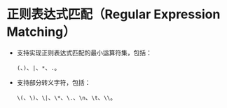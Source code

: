 # 正则表达式匹配（Regular Expression Matching）

- 支持实现正则表达式匹配的最小运算符集，包括：

  `(`、`)`、`|`、`*`、`.`。

- 支持部分转义字符，包括：

  `\(`、`\)`、`\|`、`\*`、`\.`、`\n`、`\t`、`\\`。
